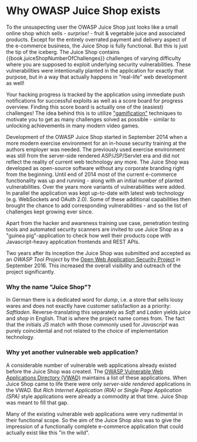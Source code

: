 # Why OWASP Juice Shop exists

To the unsuspecting user the OWASP Juice Shop just looks like a small
online shop which sells - _surprise!_ - fruit & vegetable juice and
associated products. Except for the entirely overrated payment and
delivery aspect of the e-commerce business, the Juice Shop is fully
functional. But this is just the tip of the iceberg. The Juice Shop
contains {{book.juiceShopNumberOfChallenges}} challenges of varying
difficulty where you are supposed to exploit underlying security
vulnerabilities. These vulnerabilities were intentionally planted in the
application for exactly that purpose, but in a way that actually happens
in "real-life" web development as well!

Your hacking progress is tracked by the application using immediate push
notifications for successful exploits as well as a score board for
progress overview. Finding this score board is actually one of the
(easiest) challenges! The idea behind this is to utilize
["gamification"](https://en.wikipedia.org/wiki/Gamification) techniques
to motivate you to get as many challenges solved as possible - similar
to unlocking achievements in many modern video games.

Development of the OWASP Juice Shop started in September 2014 when a
more modern exercise environment for an in-house security training at
the authors employer was needed. The previously used exercise
environment was still from the server-side rendered ASP/JSP/Servlet era
and did not reflect the reality of current web technology any more. The
Juice Shop was developed as open-source software without any corporate
branding right from the beginning. Until end of 2014 most of the current
e-commerce functionality was up and running - along with an initial
number of planted vulnerabilities. Over the years more variants of
vulnerabilities were added. In parallel the application was kept
up-to-date with latest web technology (e.g. WebSockets and OAuth 2.0).
Some of these additional capabilities then brought the chance to add
corresponding vulnerabilities - and so the list of challenges kept
growing ever since.

Apart from the hacker and awareness training use case, penetration
testing tools and automated security scanners are invited to use Juice
Shop as a "guinea pig"-application to check how well their products cope
with Javascript-heavy application frontends and REST APIs.

Two years after its inception the Juice Shop was submitted and accepted
as an _OWASP Tool Project_ by the
[Open Web Application Security Project](https://owasp.org) in September
2016\. This increased the overall visibility and outreach of the project
significantly.

### Why the name "Juice Shop"?

In German there is a dedicated word for _dump_, i.e. a store that sells
lousy wares and does not exactly have customer satisfaction as a
priority: _Saftladen_. Reverse-translating this separately as _Saft_ and
_Laden_ yields _juice_ and _shop_ in English. That is where the project
name comes from. The fact that the initials _JS_ match with those
commonly used for _Javascript_ was purely coincidental and not related
to the choice of implementation technology.

### Why yet another vulnerable web application?

A considerable number of vulnerable web applications already existed
before the Juice Shop was created. The
[OWASP Vulnerable Web Applications Directory (VWAD)](https://www.owasp.org/index.php/OWASP_Vulnerable_Web_Applications_Directory_Project)
maintains a list of these applications. When Juice Shop came to life
there were only _server-side rendered_ applications in the VWAD. But
_Rich Internet Application (RIA)_ or _Single Page Application (SPA)_
style applications were already a commodity at that time. Juice Shop was
meant to fill that gap.

Many of the existing vulnerable web applications were very rudimental in
their functional scope. So the aim of the Juice Shop also was to give
the impression of a functionally complete e-commerce application that
could actually exist like this "in the wild".
